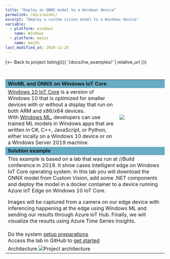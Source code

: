 ```yaml
---
title: "Deploy an ONNX model to a Windows device"
permalink: /docs/winml/
excerpt: "Deploy a custom vision model to a Windows device"
variable:
  - platform: windows
    name: Windows
  - platform: macos
    name: macOS
last_modified_at: 2019-11-25
---
```

[<-- Back to project listing]({{ '/docs/hw_examples/' | relative_url }})

<html>
<br>
<table><tr bgcolor="#68adc4"><td colspan="2"><b>
WinML and ONNX on Windows IoT Core</b>
<tr><td>
<a href="https://docs.microsoft.com/en-us/windows/iot-core/windows-iot-core" target="_blank">Windows 10 IoT Core</a> is a version of Windows 10 that is optimized for smaller devices with or without a display that run on both ARM and x86/x64 devices.<br>
With <a href="https://docs.microsoft.com/en-us/windows/ai/windows-ml/" target="_blank">Windows ML</a>, developers can use trained ML models in Windows apps that are written in C#, C++, JavaScript, or Python, either locally on a Windows 10 device or on a Windows Server 2019 machine.
</td>
<td width="30%">
<img src="{{'assets/images/windows_logo.PNG' | relative_url}}">
</td></tr>
<tr bgcolor="#68adc4"><td colspan="2"><b>
Solution example
</b></td></tr>
<tr><td colspan="2">
This example is based on a lab that was run at //Build conference in 2019. It show cases intelligent edge on Windows IoT Core operating system. In this lab you will download the ONNX model from Custom Vision, add some .NET components and deploy the model in a docker container to a device running Azure IoT Edge on Windows 10 IoT Core.

Images will be captured from a camera on our edge device with inferencing happening at the edge using Windows ML and sending our results through Azure IoT Hub. Finally, we will visualize the results using Azure Time Series Insights.
</td></tr>
<tr><td colspan="2">
Do the system <a href="https://github.com/jcoliz/WindowsAiEdgeLabCV/blob/master/Setup%20Guide.md" target="_blank">setup preparations</a> 
<br>
Access the lab in GitHub to <a href="https://github.com/jcoliz/WindowsAiEdgeLabCV" target="_blank">get started</a> 
</td></tr>
<tr><td>
Architecture
<img src="{{'/assets/images/winmliot.png' | relative_url}}" alt="Project architecture">
</td></tr>

